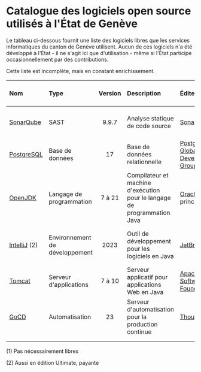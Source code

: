 Catalogue des logiciels open source utilisés à l'État de Genève
============

Le tableau ci-dessous fournit une liste des logiciels libres
que les services informatiques du canton de Genève utilisent.
Aucun de ces logiciels n'a été développé à l'État - il ne s'agit ici que
d'utilisation - même si l'État participe occasionnellement par des contributions.

Cette liste est incomplète, mais en constant enrichissement.

| Nom                                                         | Type                           | Version | Description                                                              | Éditeur                                                                          |  Licence   | Équipes installatrices  | Solutions alternatives (1) | Langage de programmation | Mots-clés                                      |
|:------------------------------------------------------------|:-------------------------------|:-------:|:-------------------------------------------------------------------------|:---------------------------------------------------------------------------------|:----------:|:------------------------|:---------------------------|:------------------------:|:-----------------------------------------------|
| [SonarQube](https://www.sonarsource.com/products/sonarqube) | SAST                           |  9.9.7  | Analyse statique de code source                                          | [SonarSource](https://www.sonarsource.com/)                                      |   LGPLv3   | Moyens de développement | Checkmarx                  |           Java           | "analyse statique" "qualité" "sécurité"        |
| [PostgreSQL](https://www.postgresql.org)                    | Base de données                |   17    | Base de données relationnelle                                            | [PostgreSQL Global Development Group](https://www.postgresql.org/developer/core) | PostgreSQL | Bases de données        | Oracle, MariaDB            |            C             | "base de données" "relationnel"                |
| [OpenJDK](https://openjdk.org/)                             | Langage de programmation       | 7 à 21  | Compilateur et machine d'exécution pour le langage de programmation Java | [Oracle](https://www.oracle.com/), principalement                                |    GNU     | Intégration             | .NET, PHP, node            |       C, C++, Java       | "langage" "Java" "JVM" "machine virtuelle"     |
| [IntelliJ](https://www.jetbrains.com/idea/) (2)             | Environnement de développement |  2023   | Outil de développement pour les logiciels en Java                        | [JetBrains](https://fr.wikipedia.org/wiki/JetBrains)                             | Apache 2.0 | Développement           | Eclipse, NetBeans          |           Java           | "IDE" "environnement de développement", "Java" 
| [Tomcat](https://tomcat.apache.org)                         | Serveur d'applications         | 7 à 10  | Serveur applicatif pour applications Web en Java                         | [Apache Software Foundation](https://www.apache.org)                             | Apache 2.0 | Intégration             | JBoss, Spring Boot         |           Java           | "serveur d'applications" "Java"                |
| [GoCD](https://www.gocd.org)                                | Automatisation                 |   23    | Serveur d'automatisation pour la production continue                     | [ThoughtWorks](https://www.thoughtworks.com)                                                                 | Apache 2.0 | Intégration             | Jenkins X, ArgoCD          |     Java, TypeScript     | "automatisation" "déploiement" "production"     |
|                                                             |                                |         |                                                                          |                                                                                  |            |                         |                            |                          |                                                |
|                                                             |                                |         |                                                                          |                                                                                  |            |                         |                            |                          |                                                |


(1) Pas nécessairement libres

(2) Aussi en édition Ultimate, payante
